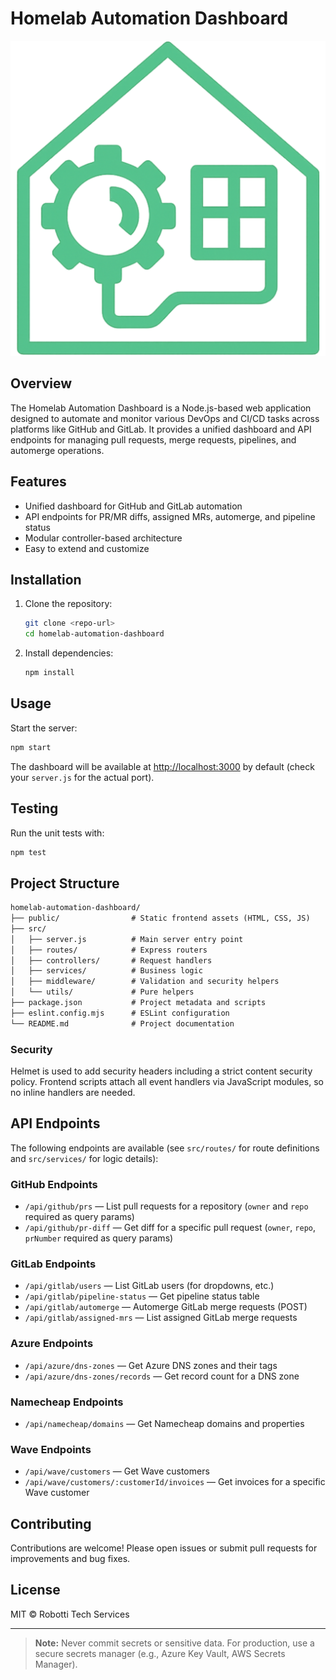 # Homelab Automation Dashboard

![Homelab Automation Dashboard](public/Images/Homelab%20Automation%20Manager.png)

## Overview

The Homelab Automation Dashboard is a Node.js-based web application designed to automate and monitor various DevOps and CI/CD tasks across platforms like GitHub and GitLab. It provides a unified dashboard and API endpoints for managing pull requests, merge requests, pipelines, and automerge operations.

## Features

- Unified dashboard for GitHub and GitLab automation
- API endpoints for PR/MR diffs, assigned MRs, automerge, and pipeline status
- Modular controller-based architecture
- Easy to extend and customize

## Installation

1. Clone the repository:

   ```sh
   git clone <repo-url>
   cd homelab-automation-dashboard
   ```

2. Install dependencies:

   ```sh
   npm install
   ```

## Usage

Start the server:

```sh
npm start
```

The dashboard will be available at [http://localhost:3000](http://localhost:3000) by default (check your `server.js` for the actual port).

## Testing

Run the unit tests with:

```sh
npm test
```

## Project Structure

```txt
homelab-automation-dashboard/
├── public/                # Static frontend assets (HTML, CSS, JS)
├── src/
│   ├── server.js          # Main server entry point
│   ├── routes/            # Express routers
│   ├── controllers/       # Request handlers
│   ├── services/          # Business logic
│   ├── middleware/        # Validation and security helpers
│   └── utils/             # Pure helpers
├── package.json           # Project metadata and scripts
├── eslint.config.mjs      # ESLint configuration
└── README.md              # Project documentation
```

### Security

Helmet is used to add security headers including a strict content security
policy. Frontend scripts attach all event handlers via JavaScript modules,
so no inline handlers are needed.

## API Endpoints

The following endpoints are available (see `src/routes/` for route definitions and `src/services/` for logic details):

### GitHub Endpoints

- `/api/github/prs` — List pull requests for a repository (`owner` and `repo` required as query params)
- `/api/github/pr-diff` — Get diff for a specific pull request (`owner`, `repo`, `prNumber` required as query params)

### GitLab Endpoints

- `/api/gitlab/users` — List GitLab users (for dropdowns, etc.)
- `/api/gitlab/pipeline-status` — Get pipeline status table
- `/api/gitlab/automerge` — Automerge GitLab merge requests (POST)
- `/api/gitlab/assigned-mrs` — List assigned GitLab merge requests

### Azure Endpoints

- `/api/azure/dns-zones` — Get Azure DNS zones and their tags
- `/api/azure/dns-zones/records` — Get record count for a DNS zone

### Namecheap Endpoints

- `/api/namecheap/domains` — Get Namecheap domains and properties

### Wave Endpoints

- `/api/wave/customers` — Get Wave customers
- `/api/wave/customers/:customerId/invoices` — Get invoices for a specific Wave customer

## Contributing

Contributions are welcome! Please open issues or submit pull requests for improvements and bug fixes.

## License

MIT © Robotti Tech Services

---

> **Note:** Never commit secrets or sensitive data. For production, use a secure secrets manager (e.g., Azure Key Vault, AWS Secrets Manager).
